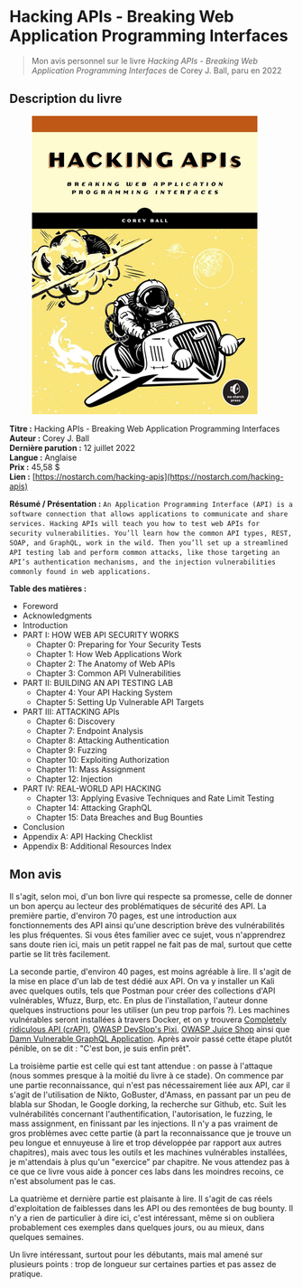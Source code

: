 # Hacking APIs - Breaking Web Application Programming Interfaces

> Mon avis personnel sur le livre _Hacking APIs - Breaking Web Application Programming Interfaces_ de Corey J. Ball, paru en 2022

## Description du livre

<figure><img src="../../.gitbook/assets/image (67).png" alt=""><figcaption></figcaption></figure>

**Titre :** Hacking APIs - Breaking Web Application Programming Interfaces\
**Auteur :** Corey J. Ball\
**Dernière parution :** 12 juillet 2022\
**Langue :** Anglaise\
**Prix :** 45,58 $\
**Lien :** [https://nostarch.com/hacking-apis](https://nostarch.com/hacking-apis)

**Résumé / Présentation :** `An Application Programming Interface (API) is a software connection that allows applications to communicate and share services. Hacking APIs will teach you how to test web APIs for security vulnerabilities. You’ll learn how the common API types, REST, SOAP, and GraphQL, work in the wild. Then you’ll set up a streamlined API testing lab and perform common attacks, like those targeting an API’s authentication mechanisms, and the injection vulnerabilities commonly found in web applications.`

**Table des matières :**&#x20;

* Foreword
* Acknowledgments
* Introduction
* PART I: HOW WEB API SECURITY WORKS
  * Chapter 0: Preparing for Your Security Tests
  * Chapter 1: How Web Applications Work
  * Chapter 2: The Anatomy of Web APIs
  * Chapter 3: Common API Vulnerabilities
* PART II: BUILDING AN API TESTING LAB
  * Chapter 4: Your API Hacking System
  * Chapter 5: Setting Up Vulnerable API Targets
* PART III: ATTACKING APIs
  * Chapter 6: Discovery
  * Chapter 7: Endpoint Analysis
  * Chapter 8: Attacking Authentication
  * Chapter 9: Fuzzing
  * Chapter 10: Exploiting Authorization
  * Chapter 11: Mass Assignment
  * Chapter 12: Injection
* PART IV: REAL-WORLD API HACKING
  * Chapter 13: Applying Evasive Techniques and Rate Limit Testing
  * Chapter 14: Attacking GraphQL
  * Chapter 15: Data Breaches and Bug Bounties
* Conclusion
* Appendix A: API Hacking Checklist
* Appendix B: Additional Resources Index

## Mon avis

Il s'agit, selon moi, d'un bon livre qui respecte sa promesse, celle de donner un bon aperçu au lecteur des problématiques de sécurité des API. La première partie, d'environ 70 pages, est une introduction aux fonctionnements des API ainsi qu'une description brève des vulnérabilités les plus fréquentes. Si vous êtes familier avec ce sujet, vous n'apprendrez sans doute rien ici, mais un petit rappel ne fait pas de mal, surtout que cette partie se lit très facilement.

La seconde partie, d'environ 40 pages, est moins agréable à lire. Il s'agit de la mise en place d'un lab de test dédié aux API. On va y installer un Kali avec quelques outils, tels que Postman pour créer des collections d'API vulnérables, Wfuzz, Burp, etc. En plus de l'installation, l'auteur donne quelques instructions pour les utiliser (un peu trop parfois ?). Les machines vulnérables seront installées à travers Docker, et on y trouvera  [Completely ridiculous API (crAPI)](https://github.com/OWASP/crAPI), [OWASP DevSlop's Pixi](https://github.com/DevSlop/Pixi), [OWASP Juice Shop](https://owasp.org/www-project-juice-shop/) ainsi que [Damn Vulnerable GraphQL Application](https://github.com/dolevf/Damn-Vulnerable-GraphQL-Application). Après avoir passé cette étape plutôt pénible, on se dit : "C'est bon, je suis enfin prêt".

La troisième partie est celle qui est tant attendue : on passe à l'attaque (nous sommes presque à la moitié du livre à ce stade). On commence par une partie reconnaissance, qui n'est pas nécessairement liée aux API, car il s'agit de l'utilisation de Nikto, GoBuster, d'Amass, en passant par un peu de blabla sur Shodan, le Google dorking, la recherche sur Github, etc. Suit les vulnérabilités concernant l'authentification, l'autorisation, le fuzzing, le mass assignment, en finissant par les injections. Il n'y a pas vraiment de gros problèmes avec cette partie (à part la reconnaissance que je trouve un peu longue et ennuyeuse à lire et trop développée par rapport aux autres chapitres), mais avec tous les outils et les machines vulnérables installées, je m'attendais à plus qu'un "exercice" par chapitre. Ne vous attendez pas à ce que ce livre vous aide à poncer ces labs dans les moindres recoins, ce n'est absolument pas le cas.

La quatrième et dernière partie est plaisante à lire. Il s'agit de cas réels d'exploitation de faiblesses dans les API ou des remontées de bug bounty. Il n'y a rien de particulier à dire ici, c'est intéressant, même si on oubliera probablement ces exemples dans quelques jours, ou au mieux, dans quelques semaines.

Un livre intéressant, surtout pour les débutants, mais mal amené sur plusieurs points : trop de longueur sur certaines parties et pas assez de pratique.
